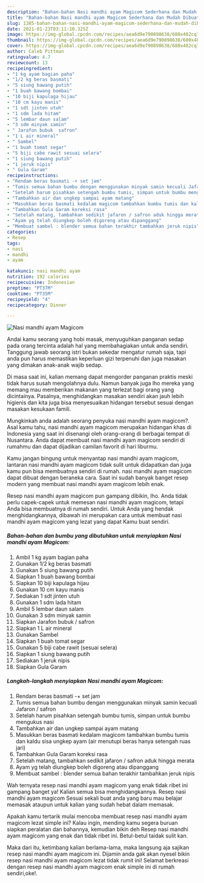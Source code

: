 ```yaml
---
description: "Bahan-bahan Nasi mandhi ayam Magicom Sederhana dan Mudah Dibuat"
title: "Bahan-bahan Nasi mandhi ayam Magicom Sederhana dan Mudah Dibuat"
slug: 1385-bahan-bahan-nasi-mandhi-ayam-magicom-sederhana-dan-mudah-dibuat
date: 2021-01-23T03:11:10.325Z
image: https://img-global.cpcdn.com/recipes/aea6d9e790898638/680x482cq70/nasi-mandhi-ayam-magicom-foto-resep-utama.jpg
thumbnail: https://img-global.cpcdn.com/recipes/aea6d9e790898638/680x482cq70/nasi-mandhi-ayam-magicom-foto-resep-utama.jpg
cover: https://img-global.cpcdn.com/recipes/aea6d9e790898638/680x482cq70/nasi-mandhi-ayam-magicom-foto-resep-utama.jpg
author: Caleb Pittman
ratingvalue: 4.7
reviewcount: 13
recipeingredient:
- "1 kg ayam bagian paha"
- "1/2 kg beras basmati"
- "5 siung bawang putih"
- "1 buah bawang bombai"
- "10 biji kapulaga hijau"
- "10 cm kayu manis"
- "1 sdt jinten utuh"
- "1 sdm lada hitam"
- "5 lembar daun salam"
- "3 sdm minyak samin"
- " Jarafon bubuk  safron"
- "1 L air mineral"
- " Sambel"
- "1 buah tomat segar"
- "5 biji cabe rawit sesuai selera"
- "1 siung bawang putih"
- "1 jeruk nipis"
- " Gula Garam"
recipeinstructions:
- "Rendam beras basmati -+ set jam"
- "Tumis semua bahan bumbu dengan menggunakan minyak samin kecuali Jafaron / safron"
- "Setelah harum pisahkan setengah bumbu tumis, simpan untuk bumbu mengukus nasi"
- "Tambahkan air dan ungkep sampai ayam matang"
- "Masukkan beras basmati kedalam magicom tambahkan bumbu tumis dan kaldu sisa ungkep ayam (air menutupi beras hanya setengah ruas jari)"
- "Tambahkan Gula Garam koreksi rasa"
- "Setelah matang, tambahkan sedikit jafaron / safron aduk hingga merata"
- "Ayam yg telah diungkep boleh digoreng atau dipanggang"
- "Membuat sambel : blender semua bahan terakhir tambahkan jeruk nipis"
categories:
- Resep
tags:
- nasi
- mandhi
- ayam

katakunci: nasi mandhi ayam 
nutrition: 192 calories
recipecuisine: Indonesian
preptime: "PT37M"
cooktime: "PT35M"
recipeyield: "4"
recipecategory: Dinner

---
```



![Nasi mandhi ayam Magicom](https://img-global.cpcdn.com/recipes/aea6d9e790898638/680x482cq70/nasi-mandhi-ayam-magicom-foto-resep-utama.jpg)

Andai kamu seorang yang hobi masak, menyuguhkan panganan sedap pada orang tercinta adalah hal yang membahagiakan untuk anda sendiri. Tanggung jawab seorang istri bukan sekedar mengatur rumah saja, tapi anda pun harus memastikan keperluan gizi terpenuhi dan juga masakan yang dimakan anak-anak wajib sedap.

Di masa  saat ini, kalian memang dapat mengorder panganan praktis meski tidak harus susah mengolahnya dulu. Namun banyak juga lho mereka yang memang mau memberikan makanan yang terlezat bagi orang yang dicintainya. Pasalnya, menghidangkan masakan sendiri akan jauh lebih higienis dan kita juga bisa menyesuaikan hidangan tersebut sesuai dengan masakan kesukaan famili. 



Mungkinkah anda adalah seorang penyuka nasi mandhi ayam magicom?. Asal kamu tahu, nasi mandhi ayam magicom merupakan hidangan khas di Indonesia yang saat ini disenangi oleh orang-orang di berbagai tempat di Nusantara. Anda dapat membuat nasi mandhi ayam magicom sendiri di rumahmu dan dapat dijadikan camilan favorit di hari liburmu.

Kamu jangan bingung untuk menyantap nasi mandhi ayam magicom, lantaran nasi mandhi ayam magicom tidak sulit untuk didapatkan dan juga kamu pun bisa membuatnya sendiri di rumah. nasi mandhi ayam magicom dapat dibuat dengan beraneka cara. Saat ini sudah banyak banget resep modern yang membuat nasi mandhi ayam magicom lebih enak.

Resep nasi mandhi ayam magicom pun gampang dibikin, lho. Anda tidak perlu capek-capek untuk memesan nasi mandhi ayam magicom, tetapi Anda bisa membuatnya di rumah sendiri. Untuk Anda yang hendak menghidangkannya, dibawah ini merupakan cara untuk membuat nasi mandhi ayam magicom yang lezat yang dapat Kamu buat sendiri.

<!--inarticleads1-->

##### Bahan-bahan dan bumbu yang dibutuhkan untuk menyiapkan Nasi mandhi ayam Magicom:

1. Ambil 1 kg ayam bagian paha
1. Gunakan 1/2 kg beras basmati
1. Gunakan 5 siung bawang putih
1. Siapkan 1 buah bawang bombai
1. Siapkan 10 biji kapulaga hijau
1. Gunakan 10 cm kayu manis
1. Sediakan 1 sdt jinten utuh
1. Gunakan 1 sdm lada hitam
1. Ambil 5 lembar daun salam
1. Gunakan 3 sdm minyak samin
1. Siapkan  Jarafon bubuk / safron
1. Siapkan 1 L air mineral
1. Gunakan  Sambel
1. Siapkan 1 buah tomat segar
1. Gunakan 5 biji cabe rawit (sesuai selera)
1. Siapkan 1 siung bawang putih
1. Sediakan 1 jeruk nipis
1. Siapkan  Gula Garam




<!--inarticleads2-->

##### Langkah-langkah menyiapkan Nasi mandhi ayam Magicom:

1. Rendam beras basmati -+ set jam
1. Tumis semua bahan bumbu dengan menggunakan minyak samin kecuali Jafaron / safron
1. Setelah harum pisahkan setengah bumbu tumis, simpan untuk bumbu mengukus nasi
1. Tambahkan air dan ungkep sampai ayam matang
1. Masukkan beras basmati kedalam magicom tambahkan bumbu tumis dan kaldu sisa ungkep ayam (air menutupi beras hanya setengah ruas jari)
1. Tambahkan Gula Garam koreksi rasa
1. Setelah matang, tambahkan sedikit jafaron / safron aduk hingga merata
1. Ayam yg telah diungkep boleh digoreng atau dipanggang
1. Membuat sambel : blender semua bahan terakhir tambahkan jeruk nipis




Wah ternyata resep nasi mandhi ayam magicom yang enak tidak ribet ini gampang banget ya! Kalian semua bisa menghidangkannya. Resep nasi mandhi ayam magicom Sesuai sekali buat anda yang baru mau belajar memasak ataupun untuk kalian yang sudah hebat dalam memasak.

Apakah kamu tertarik mulai mencoba membuat resep nasi mandhi ayam magicom lezat simple ini? Kalau ingin, mending kamu segera buruan siapkan peralatan dan bahannya, kemudian bikin deh Resep nasi mandhi ayam magicom yang enak dan tidak ribet ini. Betul-betul taidak sulit kan. 

Maka dari itu, ketimbang kalian berlama-lama, maka langsung aja sajikan resep nasi mandhi ayam magicom ini. Dijamin anda gak akan nyesel bikin resep nasi mandhi ayam magicom lezat tidak rumit ini! Selamat berkreasi dengan resep nasi mandhi ayam magicom enak simple ini di rumah sendiri,oke!.

